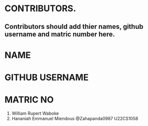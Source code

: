 # CONTRIBUTORS.
## Contributors should add thier names, github username and matric number here.
# NAME 
# GITHUB USERNAME 
# MATRIC NO 
<ol>
<li>William Rupert Waboke</li>
<li>Hananiah Emmanuel Miendous @Zahapanda0987 U22CS1058</li>

</ol>
